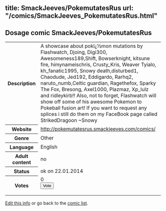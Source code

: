 title: SmackJeeves/PokemutatesRus
url: "/comics/SmackJeeves_PokemutatesRus.html"
---
Dosage comic SmackJeeves/PokemutatesRus
-----------------------------------------

<p id="msg"></p>
<script type="text/javascript">
if (window.location.search === '?edit_info_mail=sent_ok') {
  var elem = document.getElementById("msg");
  elem.innerHTML = 'Edited information sucessfully sent for review, which is usually done daily. Thanks!';
  elem.className = 'ok';
}
</script>
<table class="comicinfo">
<tr>
<th>Description</th><td>A showcase about pokï¿½mon mutations by Flashwatch, Djoing, Digi300, Awesomeness189,Shift, Bowserknight, kitsune fire, himynameischris, Crusty_Kris, Weaver Tyialo, kh_fanatic1995, Snowy death,disturbed1, Chaodude, Jed192, Eddigardo, Rarhq2, naruto_numb,Celtic guardian, Ragethefox, Sparky The Fox, Bresong, Axel1000, Plazmaz, Xp_lulz and ridleykirb!! Also, not to forget, Flashwatch will show off some of his awesome Pokemon to Pokeball fusion art! If you want to request any splices i still do them on my FaceBook page called StrikedDragoon ~Snowy</td>
</tr>
<tr>
<th>Website</th><td><a href="http://pokemutatesrus.smackjeeves.com/comics/">http://pokemutatesrus.smackjeeves.com/comics/</a></td>
</tr>
<tr>
<th>Genre</th><td>Other</td>
</tr>
<tr>
<th>Language</th><td>English</td>
</tr>
<tr>
<th>Adult content</th><td>no</td>
</tr>
<tr>
<th>Status</th><td>ok on 22.01.2014</td>
</tr>
<tr>
<th>Votes</th><td>0
<form action="http://gaecounter.appspot.com/count/" method="POST">
<input name="name" type="hidden" value="SmackJeeves_PokemutatesRus"/>
<input name="uid" type="hidden" id="voteuid" value=""/>
<input type="submit" value="Vote"/>
</form>
</td>
</tr>
</table>
<script type="text/javascript">
var ua = navigator.userAgent;
document.getElementById("voteuid").value = ua.replace(/[^a-zA-Z0-9\._:]/g , "_");;
</script>

[Edit this info](SmackJeeves_PokemutatesRus_edit.html) or go back to the [comic list](../comic-index.html).
